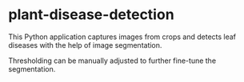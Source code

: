 # plant-disease-detection

This Python application captures images from crops and detects leaf diseases with the help of image segmentation.

Thresholding can be manually adjusted to further fine-tune the segmentation.
